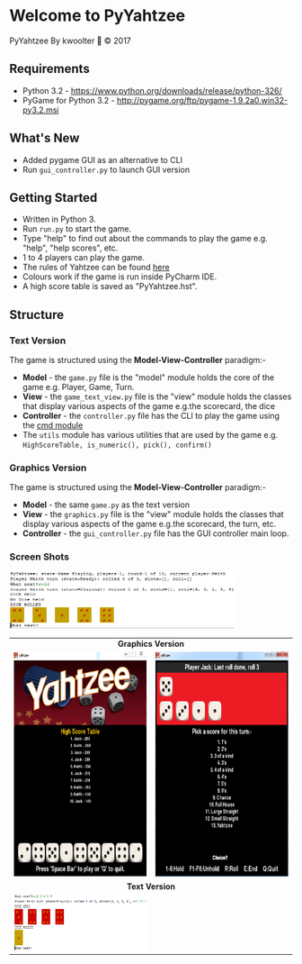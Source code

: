 # Welcome to PyYahtzee
PyYahtzee By kwoolter :monkey: :copyright: 2017

## Requirements
- Python 3.2 - https://www.python.org/downloads/release/python-326/
- PyGame for Python 3.2 - http://pygame.org/ftp/pygame-1.9.2a0.win32-py3.2.msi

## What's New
- Added pygame GUI as an alternative to CLI
- Run `gui_controller.py` to launch GUI version

## Getting Started
- Written in Python 3.
- Run `run.py` to start the game.
- Type "help" to find out about the commands to play the game e.g. "help", "help scores", etc.
- 1 to 4 players can play the game.
- The rules of Yahtzee can be found [here](http://www.yahtzee.org.uk/rules.html)
- Colours work if the game is run inside PyCharm IDE.
- A high score table is saved as "PyYahtzee.hst".

## Structure
### Text Version
The game is structured using the **Model-View-Controller** paradigm:-

- **Model** - the `game.py` file is the "model" module holds the core of the game e.g. Player,
 Game, Turn.
- **View** - the `game_text_view.py` file is the "view" module holds the classes that display
 various aspects of the game e.g.the scorecard, the dice
- **Controller** - the `controller.py` file has the CLI to play the game using the
[cmd module](https://docs.python.org/3/library/cmd.html)
- The `utils` module has various utilities that are used by the game e.g. `HighScoreTable, is_numeric(), pick(), confirm()`

### Graphics Version
The game is structured using the <strong>Model-View-Controller</strong> paradigm:-

- **Model** - the same `game.py` as the text version
- **View** - the `graphics.py` file is the "view" module holds the classes that display
 various aspects of the game e.g.the scorecard, the turn, etc.
- **Controller** - the `gui_controller.py` file has the GUI controller main loop.

### Screen Shots

<table>
<tr>
<td colspan="2" align="center"><strong>Graphics Version</strong></td>
</tr>
<tr>
<td>
<img height=400 width=400 src="https://github.com/kwoolter/yahtzee/blob/master/yahtzee/view/screenshots/yahtzee1.PNG" alt="game1">
</td>
<td>
<img height=400 width=400 src="https://github.com/kwoolter/yahtzee/blob/master/yahtzee/view/screenshots/yahtzee2.PNG" alt="game2">
</td>
</tr>
<tr>
<td colspan="2" align="center"><strong>Text Version</strong></td>
</tr>
<tr>
<img height=100 width=400 src="https://github.com/kwoolter/yahtzee/blob/master/yahtzee/view/screenshots/yahtzee3.PNG" alt="game3">
</td>
<td>
<img height=100 width=400 src="https://github.com/kwoolter/yahtzee/blob/master/yahtzee/view/screenshots/yahtzee4.PNG" alt="game4">
</td>
</tr>
</table>




